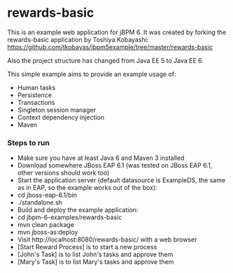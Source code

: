 rewards-basic
=============

This is an example web application for jBPM 6. It was created by forking the rewards-basic application by Toshiya Kobayashi:
https://github.com/tkobayas/jbpm5example/tree/master/rewards-basic

Also the project structure has changed from Java EE 5 to Java EE 6.

This simple example aims to provide an example usage of:
- Human tasks
- Persistence
- Transactions
- Singleton session manager
- Context dependency injection
- Maven

### Steps to run
- Make sure you have at least Java 6 and Maven 3 installed
- Download somewhere JBoss EAP 6.1 (was tested on JBoss EAP 6.1, other versions should work too)
- Start the application server (default datasource is ExampleDS, the same as in EAP, so the example works out of the box):
 - cd jboss-eap-6.1/bin
 - ./standalone.sh
- Build and deploy the example application:
 - cd jbpm-6-examples/rewards-basic
 - mvn clean package
 - mvn jboss-as:deploy
- Visit http://localhost:8080/rewards-basic/ with a web browser
 - [Start Reward Process] is to start a new process
 - [John's Task] is to list John's tasks and approve them
 - [Mary's Task] is to list Mary's tasks and approve them


